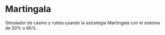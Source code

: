 # Martingala
Simulador de casino y ruleta usando la estrategia Martingala con el sistema de 50% o 66%.
